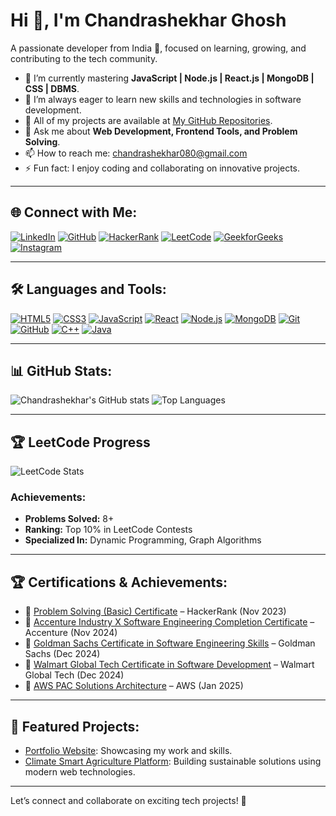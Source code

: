 #                                                Hi 👋, I'm Chandrashekhar Ghosh
A passionate developer from India 🌟, focused on learning, growing, and contributing to the tech community.

- 🔭 I’m currently mastering **JavaScript | Node.js | React.js | MongoDB | CSS | DBMS**.
- 🌱 I’m always eager to learn new skills and technologies in software development.
- 📂 All of my projects are available at [My GitHub Repositories](https://github.com/chandrashekhar080?tab=repositories).
- 💬 Ask me about **Web Development, Frontend Tools, and Problem Solving**.
- 📫 How to reach me: chandrashekhar080@gmail.com
- ⚡ Fun fact: I enjoy coding and collaborating on innovative projects.

---

## 🌐 Connect with Me:
[![LinkedIn](https://img.icons8.com/color/48/000000/linkedin.png)](https://www.linkedin.com/in/chandrashekhar-ghosh-49a693297/)
[![GitHub](https://img.icons8.com/material-outlined/48/000000/github.png)](https://github.com/chandrashekhar080/)
[![HackerRank](https://img.icons8.com/external-tal-revivo-color-tal-revivo/48/000000/external-hackerrank-is-a-technology-company-that-focuses-on-competitive-programming-logo-color-tal-revivo.png)](https://www.hackerrank.com/profile/0810chandrashek1)
[![LeetCode](https://img.icons8.com/external-tal-revivo-shadow-tal-revivo/48/000000/external-level-up-your-coding-skills-and-quickly-land-a-job-logo-shadow-tal-revivo.png)](https://leetcode.com/u/_chandrashekhar_08/)
[![GeekforGeeks](https://upload.wikimedia.org/wikipedia/commons/4/43/GeeksforGeeks.svg)](https://www.geeksforgeeks.org/user/0810chandrbric/)
[![Instagram](https://img.icons8.com/fluency/48/000000/instagram-new.png)](https://www.instagram.com/_chandrashekhar_08/)

---

## 🛠️ Languages and Tools:
[![HTML5](https://img.icons8.com/color/48/000000/html-5.png)](https://developer.mozilla.org/en-US/docs/Web/HTML)
[![CSS3](https://img.icons8.com/color/48/000000/css3.png)](https://developer.mozilla.org/en-US/docs/Web/CSS)
[![JavaScript](https://img.icons8.com/color/48/000000/javascript--v1.png)](https://developer.mozilla.org/en-US/docs/Web/JavaScript)
[![React](https://img.icons8.com/plasticine/48/000000/react.png)](https://react.dev/)
[![Node.js](https://img.icons8.com/color/48/000000/nodejs.png)](https://nodejs.org/)
[![MongoDB](https://img.icons8.com/color/48/000000/mongodb.png)](https://www.mongodb.com/)
[![Git](https://img.icons8.com/color/48/000000/git.png)](https://git-scm.com/)
[![GitHub](https://img.icons8.com/material-outlined/48/000000/github.png)](https://github.com/)
[![C++](https://img.icons8.com/color/48/000000/c-plus-plus-logo.png)](https://en.wikipedia.org/wiki/C%2B%2B)
[![Java](https://img.icons8.com/color/48/000000/java-coffee-cup-logo.png)](https://en.wikipedia.org/wiki/C%2B%2B)


---

## 📊 GitHub Stats:
![Chandrashekhar's GitHub stats](https://github-readme-stats.vercel.app/api?username=chandrashekhar080&show_icons=true&theme=radical)
![Top Languages](https://github-readme-stats.vercel.app/api/top-langs/?username=chandrashekhar080&layout=compact&theme=radical)

---

## 🏆 LeetCode Progress
![LeetCode Stats](https://leetcard.jacoblin.cool/_chandrashekhar_08?ext=heatmap)  

### Achievements:
- **Problems Solved:** 8+  
- **Ranking:** Top 10% in LeetCode Contests  
- **Specialized In:** Dynamic Programming, Graph Algorithms  

---

## 🏆 Certifications & Achievements:

- 🏅 [Problem Solving (Basic) Certificate](https://www.hackerrank.com/certificates/iframe/a34729a128bf) – HackerRank (Nov 2023)
- 🏅 [Accenture Industry X Software Engineering Completion Certificate](https://www.theforage.com/simulations/accenture-nordics/software-engineering-igje) – Accenture (Nov 2024)
- 🏅 [Goldman Sachs Certificate in Software Engineering Skills](https://www.theforage.com/simulations/goldman-sachs/software-engineering-unei) – Goldman Sachs (Dec 2024)
- 🏅 [Walmart Global Tech Certificate in Software Development](https://www.theforage.com/simulations/walmart/software-engineering-fceb) – Walmart Global Tech (Dec 2024)
- 🏅 [AWS PAC Solutions Architecture](https://www.theforage.com/simulations/aws-apac/solutions-architecture-ts4o) – AWS (Jan 2025)

---

## 📂 Featured Projects:
- [Portfolio Website](https://chandrashekhar080.github.io): Showcasing my work and skills.
- [Climate Smart Agriculture Platform](https://github.com/chandrashekhar080/Climate-Smart-Agriculture): Building sustainable solutions using modern web technologies.

---

Let’s connect and collaborate on exciting tech projects! 🚀
